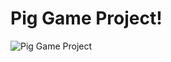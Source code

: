 # Pig Game Project!

![Pig Game Project](https://user-images.githubusercontent.com/90342783/178432086-b66694d3-9876-4953-8268-2948c3c5e253.png)


